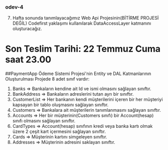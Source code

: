 ### odev-4
7. Hafta sonunda tanımlayacağımız Web Api Projesinin(BİTİRME PROJESİ DEĞİL) Codefirst yaklaşımı kullanılarak DataAccessLayer katmanını oluşturacağız. 
# Son Teslim Tarihi: 22 Temmuz Cuma saat 23.00

##PaymentApp
Ödeme Sistemi Projesi'nin Entity ve DAL Katmanlarının Oluşturulması
Projede 8 adet sınıf vardır:
1) Banks => Bankaların kendine ait Id ve ismi olmasını sağlayan sınıftır.
2) BankAddress => Bankaların adreslerini tutan ayrı bir sınıftır.
3) CustomerList => Her bankanın kendi müşterilerini içeren bir her müşteriyi kapsayan bir tablo oluşmasını sağlayan sınıftır.
4) Customers => Bankalara ait müşterilerin tanımlanmasını sağlayan sınıftır.
5) Accounts => Her bir müşterinin(Customers sınıfı) bir Account(hesap) sınıfı olmasını sağlayan sınıftır.
6) CardTypes => Account(hesap) sınıfının kredi veya banka kartı olmak üzere 2 çeşit kart içermesini sağlayan sınıftır.
7) Cards => Müşterinin kartını simgeleyen sınıftır.
8) Addresses => Müşterinin adresini saklayan sınıftır.

